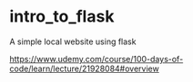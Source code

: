 # intro_to_flask
A simple local website using flask

https://www.udemy.com/course/100-days-of-code/learn/lecture/21928084#overview
